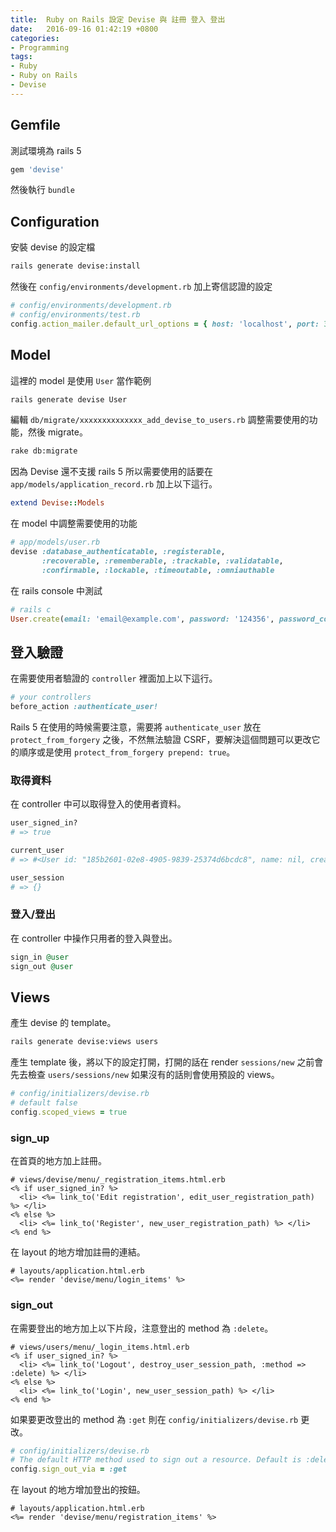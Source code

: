 ```yaml
---
title:  Ruby on Rails 設定 Devise 與 註冊 登入 登出
date:   2016-09-16 01:42:19 +0800
categories:
- Programming
tags:
- Ruby
- Ruby on Rails
- Devise
---
```


## Gemfile

測試環境為 rails 5

```ruby
gem 'devise'
```

然後執行 `bundle`

## Configuration

安裝 devise 的設定檔

```sh
rails generate devise:install
```

然後在 `config/environments/development.rb` 加上寄信認證的設定

```ruby
# config/environments/development.rb
# config/environments/test.rb
config.action_mailer.default_url_options = { host: 'localhost', port: 3000 }
```

<!-- more -->

## Model

這裡的 model 是使用 `User` 當作範例

```sh
rails generate devise User
```

編輯 `db/migrate/xxxxxxxxxxxxxx_add_devise_to_users.rb` 調整需要使用的功能，然後 migrate。

```sh
rake db:migrate
```

因為 Devise 還不支援 rails 5 所以需要使用的話要在 `app/models/application_record.rb` 加上以下這行。

```ruby
extend Devise::Models
```

在 model 中調整需要使用的功能

```ruby
# app/models/user.rb
devise :database_authenticatable, :registerable,
       :recoverable, :rememberable, :trackable, :validatable,
       :confirmable, :lockable, :timeoutable, :omniauthable
```

在 rails console 中測試

```ruby
# rails c
User.create(email: 'email@example.com', password: '124356', password_confirmation: '123456')
```

## 登入驗證

在需要使用者驗證的 `controller` 裡面加上以下這行。

```ruby
# your controllers
before_action :authenticate_user!
```

Rails 5 在使用的時候需要注意，需要將 `authenticate_user` 放在 `protect_from_forgery` 之後，不然無法驗證 CSRF，要解決這個問題可以更改它的順序或是使用 `protect_from_forgery prepend: true`。

### 取得資料

在 controller 中可以取得登入的使用者資料。

```ruby
user_signed_in?         
# => true

current_user
# => #<User id: "185b2601-02e8-4905-9839-25374d6bcdc8", name: nil, created_at: "2016-09-15 09:11:56", updated_at: "2016-09-15 09:15:09", email: "aaaa1379@gmail.com">

user_session
# => {}
```

### 登入/登出

在 controller 中操作只用者的登入與登出。

```ruby
sign_in @user
sign_out @user
```

## Views

產生 devise 的 template。

```sh
rails generate devise:views users
```

產生 template 後，將以下的設定打開，打開的話在 render `sessions/new` 之前會先去檢查 `users/sessions/new` 如果沒有的話則會使用預設的 views。

```ruby
# config/initializers/devise.rb
# default false
config.scoped_views = true
```

### sign_up
在首頁的地方加上註冊。

```erb
# views/devise/menu/_registration_items.html.erb
<% if user_signed_in? %>
  <li> <%= link_to('Edit registration', edit_user_registration_path) %> </li>
<% else %>
  <li> <%= link_to('Register', new_user_registration_path) %> </li>
<% end %>
```

在 layout 的地方增加註冊的連結。

```erb
# layouts/application.html.erb
<%= render 'devise/menu/login_items' %>
```

### sign_out

在需要登出的地方加上以下片段，注意登出的 method 為 `:delete`。

```erb
# views/users/menu/_login_items.html.erb
<% if user_signed_in? %>
  <li> <%= link_to('Logout', destroy_user_session_path, :method => :delete) %> </li>
<% else %>
  <li> <%= link_to('Login', new_user_session_path) %> </li>
<% end %>
```

如果要更改登出的 method 為 `:get` 則在 `config/initializers/devise.rb` 更改。

```ruby
# config/initializers/devise.rb
# The default HTTP method used to sign out a resource. Default is :delete.
config.sign_out_via = :get
```

在 layout 的地方增加登出的按鈕。

```erb
# layouts/application.html.erb
<%= render 'devise/menu/registration_items' %>
```
